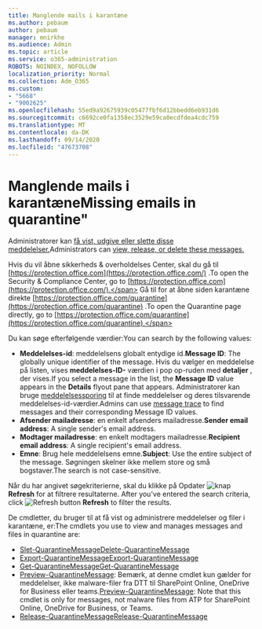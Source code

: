 ```yaml
---
title: Manglende mails i karantæne
ms.author: pebaum
author: pebaum
manager: mnirkhe
ms.audience: Admin
ms.topic: article
ms.service: o365-administration
ROBOTS: NOINDEX, NOFOLLOW
localization_priority: Normal
ms.collection: Adm_O365
ms.custom:
- "5668"
- "9002625"
ms.openlocfilehash: 55ed9a92675939c05477fbf6d12bbedd6eb931d6
ms.sourcegitcommit: c6692ce0fa1358ec3529e59ca0ecdfdea4cdc759
ms.translationtype: MT
ms.contentlocale: da-DK
ms.lasthandoff: 09/14/2020
ms.locfileid: "47673708"
---
```

# <a name="missing-emails-in-quarantine"></a><span data-ttu-id="86352-102">Manglende mails i karantæne</span><span class="sxs-lookup"><span data-stu-id="86352-102">Missing emails in quarantine"</span></span>

<span data-ttu-id="86352-103">Administratorer kan [få vist, udgive eller slette disse meddelelser.](https://docs.microsoft.com/microsoft-365/security/office-365-security/manage-quarantined-messages-and-files?view=o365-worldwide)</span><span class="sxs-lookup"><span data-stu-id="86352-103">Administrators can [view, release, or delete these messages.](https://docs.microsoft.com/microsoft-365/security/office-365-security/manage-quarantined-messages-and-files?view=o365-worldwide)</span></span>

<span data-ttu-id="86352-104">Hvis du vil åbne sikkerheds & overholdelses Center, skal du gå til [https://protection.office.com](https://protection.office.com/) .</span><span class="sxs-lookup"><span data-stu-id="86352-104">To open the Security & Compliance Center, go to [https://protection.office.com](https://protection.office.com/).</span></span> <span data-ttu-id="86352-105">Gå til for at åbne siden karantæne direkte [https://protection.office.com/quarantine](https://protection.office.com/quarantine) .</span><span class="sxs-lookup"><span data-stu-id="86352-105">To open the Quarantine page directly, go to [https://protection.office.com/quarantine](https://protection.office.com/quarantine).</span></span>  

<span data-ttu-id="86352-106">Du kan søge efterfølgende værdier:</span><span class="sxs-lookup"><span data-stu-id="86352-106">You can search by the following values:</span></span>  

- <span data-ttu-id="86352-107">**Meddelelses-id**: meddelelsens globalt entydige id.</span><span class="sxs-lookup"><span data-stu-id="86352-107">**Message ID**: The globally unique identifier of the message.</span></span> <span data-ttu-id="86352-108">Hvis du vælger en meddelelse på listen, vises  **meddelelses-ID-**  værdien i pop op-ruden med  **detaljer**  , der vises.</span><span class="sxs-lookup"><span data-stu-id="86352-108">If you select a message in the list, the  **Message ID**  value appears in the  **Details**  flyout pane that appears.</span></span> <span data-ttu-id="86352-109">Administratorer kan bruge [meddelelsessporing](https://docs.microsoft.com/microsoft-365/security/office-365-security/message-trace-scc?view=o365-worldwide) til at finde meddelelser og deres tilsvarende meddelelses-id-værdier.</span><span class="sxs-lookup"><span data-stu-id="86352-109">Admins can use [message trace](https://docs.microsoft.com/microsoft-365/security/office-365-security/message-trace-scc?view=o365-worldwide) to find messages and their corresponding Message ID values.</span></span>
- <span data-ttu-id="86352-110">**Afsender mailadresse**: en enkelt afsenders mailadresse.</span><span class="sxs-lookup"><span data-stu-id="86352-110">**Sender email address**: A single sender's email address.</span></span>
- <span data-ttu-id="86352-111">**Modtager mailadresse**: en enkelt modtagers mailadresse.</span><span class="sxs-lookup"><span data-stu-id="86352-111">**Recipient email address**: A single recipient's email address.</span></span>
- <span data-ttu-id="86352-112">**Emne**: Brug hele meddelelsens emne.</span><span class="sxs-lookup"><span data-stu-id="86352-112">**Subject**: Use the entire subject of the message.</span></span> <span data-ttu-id="86352-113">Søgningen skelner ikke mellem store og små bogstaver.</span><span class="sxs-lookup"><span data-stu-id="86352-113">The search is not case-sensitive.</span></span>

<span data-ttu-id="86352-114">Når du har angivet søgekriterierne, skal du klikke på Opdater ![ knap ](https://docs.microsoft.com/microsoft-365/media/scc-quarantine-refresh.png?view=o365-worldwide) **Refresh** for at filtrere resultaterne.  </span><span class="sxs-lookup"><span data-stu-id="86352-114">After you've entered the search criteria, click  ![Refresh button](https://docs.microsoft.com/microsoft-365/media/scc-quarantine-refresh.png?view=o365-worldwide)  **Refresh**  to filter the results.</span></span>

<span data-ttu-id="86352-115">De cmdletter, du bruger til at få vist og administrere meddelelser og filer i karantæne, er:</span><span class="sxs-lookup"><span data-stu-id="86352-115">The cmdlets you use to view and manages messages and files in quarantine are:</span></span>
- [<span data-ttu-id="86352-116">Slet-QuarantineMessage</span><span class="sxs-lookup"><span data-stu-id="86352-116">Delete-QuarantineMessage</span></span>](https://docs.microsoft.com/powershell/module/exchange/delete-quarantinemessage)
- [<span data-ttu-id="86352-117">Export-QuarantineMessage</span><span class="sxs-lookup"><span data-stu-id="86352-117">Export-QuarantineMessage</span></span>](https://docs.microsoft.com/powershell/module/exchange/export-quarantinemessage)
- [<span data-ttu-id="86352-118">Get-QuarantineMessage</span><span class="sxs-lookup"><span data-stu-id="86352-118">Get-QuarantineMessage</span></span>](https://docs.microsoft.com/powershell/module/exchange/get-quarantinemessage)
- <span data-ttu-id="86352-119">[Preview-QuarantineMessage](https://docs.microsoft.com/powershell/module/exchange/preview-quarantinemessage): Bemærk, at denne cmdlet kun gælder for meddelelser, ikke malware-filer fra DTT til SharePoint Online, OneDrive for Business eller teams.</span><span class="sxs-lookup"><span data-stu-id="86352-119">[Preview-QuarantineMessage](https://docs.microsoft.com/powershell/module/exchange/preview-quarantinemessage): Note that this cmdlet is only for messages, not malware files from ATP for SharePoint Online, OneDrive for Business, or Teams.</span></span>
- [<span data-ttu-id="86352-120">Release-QuarantineMessage</span><span class="sxs-lookup"><span data-stu-id="86352-120">Release-QuarantineMessage</span></span>](https://docs.microsoft.com/powershell/module/exchange/release-quarantinemessage)